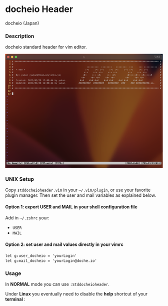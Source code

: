 # **docheio Header**

docheio (Japan)

### **Description**

docheio standard header for vim editor.

![docheio header](img/docheio-header.png)

### **UNIX Setup**

Copy `stddocheioheader.vim` in your `~/.vim/plugin`, or use your favorite plugin
manager. Then set the user and mail variables as explained below.

#### Option 1: export USER and MAIL in your shell configuration file

Add in `~/.zshrc` your:

+ `USER`
+ `MAIL`

#### Option 2: set user and mail values directly in your vimrc

```vim
let g:user_docheio = 'yourLogin'
let g:mail_docheio = 'yourLogin@doche.io'
```

### **Usage**

In **NORMAL** mode you can use `:Stddocheioheader`.

Under **Linux** you eventually need to disable the **help** shortcut of your **terminal** :
